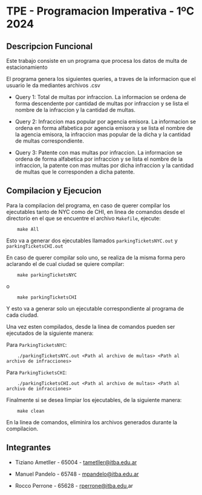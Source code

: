 # TPE - Programacion Imperativa - 1ºC 2024

## Descripcion Funcional

Este trabajo consiste en un programa que procesa los datos de multa de estacionamiento

El programa genera los siguientes queries, a traves de la informacion que el usuario le da mediantes archivos .csv

- Query 1: Total de multas por infraccion. La informacion se ordena de forma descendente por cantidad de multas por infraccion y se lista el nombre de la infraccion y la cantidad de multas.

- Query 2: Infraccion mas popular por agencia emisora. La informacion se ordena en forma alfabetica por agencia emisora y se lista el nombre de la agencia emisora, la infraccion mas popular de la dicha y la cantidad de multas correspondiente.

- Query 3: Patente con mas multas por infraccion. La informacion se ordena de forma alfabetica por infraccion y se lista el nombre de la infraccion, la patente con mas multas por dicha infraccion y la cantidad de multas que le corresponden a dicha patente.

## Compilacion y Ejecucion

Para la compilacion del programa, en caso de querer compilar los ejecutables tanto de NYC como de CHI, en linea de comandos desde el directorio en el que se encuentre el archivo `Makefile`, ejecute: 

```
    make All
```
Esto va a generar dos ejecutables llamados `parkingTicketsNYC.out` y `parkingTicketsCHI.out`

En caso de querer compilar solo uno, se realiza de la misma forma pero aclarando el de cual ciudad se quiere compilar:

```
    make parkingTicketsNYC
```
o

```
    make parkingTicketsCHI
```

Y esto va a generar solo un ejecutable correspondiente al programa de cada ciudad.

Una vez esten compilados, desde la linea de comandos pueden ser ejecutados de la siguiente manera:

Para `ParkingTicketsNYC`:

```
    ./parkingTicketsNYC.out <Path al archivo de multas> <Path al archivo de infracciones>
```

Para `ParkingTicketsCHI`:

```
    ./parkingTicketsCHI.out <Path al archivo de multas> <Path al archivo de infracciones>
```

Finalmente si se desea limpiar los ejecutables, de la siguiente manera:

```
    make clean
```

En la linea de comandos, eliminira los archivos generados durante la compilacion.

## Integrantes 

- Tiziano Ametller - 65004 - tametller@itba.edu.ar

- Manuel Pandelo - 65748 - mpandelo@itba.edu.ar

- Rocco Perrone - 65628 - rperrone@itba.edu,ar